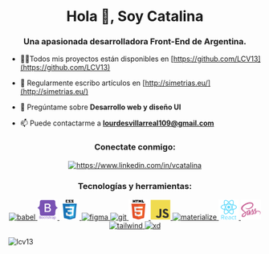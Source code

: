 <h1 align="center">Hola 👋, Soy Catalina</h1>
<h3 align="center">Una apasionada desarrolladora Front-End de Argentina.</h3>

<!---- 🌱 Actualmente estoy aprendiendo **NextJS**-->

- 👨‍💻Todos mis proyectos están disponibles en [https://github.com/LCV13](https://github.com/LCV13)

- 📝 Regularmente escribo artículos en [http://simetrias.eu/](http://simetrias.eu/)

- 💬 Pregúntame sobre **Desarrollo web y diseño UI**

- 📫 Puede contactarme a **lourdesvillarreal109@gmail.com**

<h3 align="center">Conectate conmigo:</h3>
<p align="center">
<a href="https://linkedin.com/in/https://www.linkedin.com/in/vcatalina" target="blank"><img align="center" src="https://cdn.jsdelivr.net/npm/simple-icons@3.0.1/icons/linkedin.svg" alt="https://www.linkedin.com/in/vcatalina" height="30" width="40" /></a>
</p>

<h3 align="center">Tecnologías y herramientas:</h3>
<p align="center"> <a href="https://babeljs.io/" target="_blank"> <img src="https://www.vectorlogo.zone/logos/babeljs/babeljs-icon.svg" alt="babel" width="40" height="40"/> </a> <a href="https://getbootstrap.com" target="_blank"> <img src="https://raw.githubusercontent.com/devicons/devicon/master/icons/bootstrap/bootstrap-plain-wordmark.svg" alt="bootstrap" width="40" height="40"/> </a> <a href="https://www.w3schools.com/css/" target="_blank"> <img src="https://raw.githubusercontent.com/devicons/devicon/master/icons/css3/css3-original-wordmark.svg" alt="css3" width="40" height="40"/> </a> <a href="https://www.figma.com/" target="_blank"> <img src="https://www.vectorlogo.zone/logos/figma/figma-icon.svg" alt="figma" width="40" height="40"/> </a> <a href="https://git-scm.com/" target="_blank"> <img src="https://www.vectorlogo.zone/logos/git-scm/git-scm-icon.svg" alt="git" width="40" height="40"/> </a> <a href="https://www.w3.org/html/" target="_blank"> <img src="https://raw.githubusercontent.com/devicons/devicon/master/icons/html5/html5-original-wordmark.svg" alt="html5" width="40" height="40"/> </a> <a href="https://www.adobe.com/in/products/illustrator.html" target="_blank"> <a href="https://developer.mozilla.org/en-US/docs/Web/JavaScript" target="_blank"> <img src="https://raw.githubusercontent.com/devicons/devicon/master/icons/javascript/javascript-original.svg" alt="javascript" width="40" height="40"/> </a> <a href="https://materializecss.com/" target="_blank"> <img src="https://raw.githubusercontent.com/prplx/svg-logos/5585531d45d294869c4eaab4d7cf2e9c167710a9/svg/materialize.svg" alt="materialize" width="40" height="40"/> </a> <a href="https://nextjs.org/" target="_blank"> <!--<img src="https://cdn.worldvectorlogo.com/logos/nextjs-3.svg" alt="nextjs" width="40" height="40"/> </a>--> <a href="https://reactjs.org/" target="_blank"> <img src="https://raw.githubusercontent.com/devicons/devicon/master/icons/react/react-original-wordmark.svg" alt="react" width="40" height="40"/> </a> <a href="https://sass-lang.com" target="_blank"> <img src="https://raw.githubusercontent.com/devicons/devicon/master/icons/sass/sass-original.svg" alt="sass" width="40" height="40"/> </a> <a href="https://tailwindcss.com/" target="_blank"> <img src="https://www.vectorlogo.zone/logos/tailwindcss/tailwindcss-icon.svg" alt="tailwind" width="40" height="40"/> </a> <a href="https://www.adobe.com/products/xd.html" target="_blank"> <img src="https://cdn.worldvectorlogo.com/logos/adobe-xd.svg" alt="xd" width="40" height="40"/> </a> </p>

<p><img align="center" src="https://github-readme-stats.vercel.app/api/top-langs?username=lcv13&show_icons=true&locale=en&layout=compact" alt="lcv13" /></p>

<!--<p>&nbsp;<img align="center" src="https://github-readme-stats.vercel.app/api?username=lcv13&show_icons=true&locale=en" alt="lcv13" /></p>-->


<!--
* JQUERY
* WordPress
* Styled Components
-->
